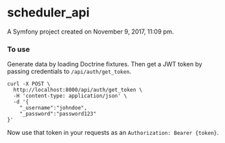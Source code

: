 scheduler_api
=============

A Symfony project created on November 9, 2017, 11:09 pm.


### To use

Generate data by loading Doctrine fixtures.  Then get a JWT token by passing credentials to `/api/auth/get_token`.

```
curl -X POST \
  http://localhost:8000/api/auth/get_token \
  -H 'content-type: application/json' \
  -d '{
	"_username":"johndoe",
	"_password":"password123"
}'
```

Now use that token in your requests as an `Authorization: Bearer {token}`.
